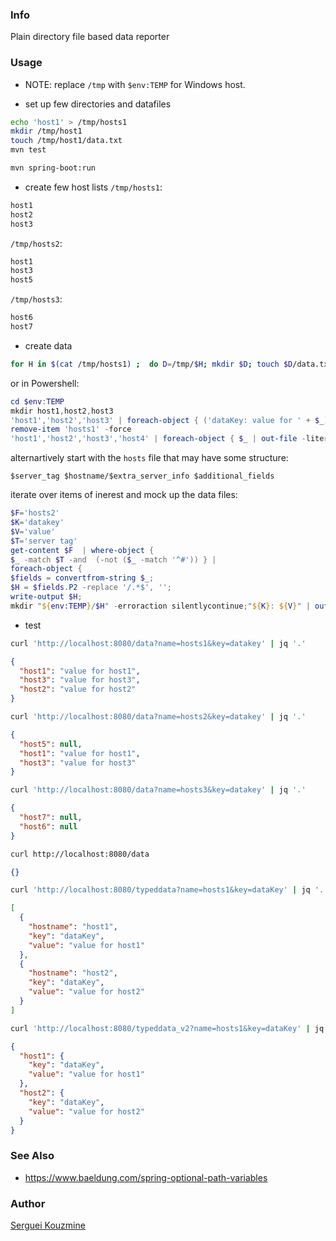 
### Info
Plain directory file based data reporter

### Usage

* NOTE: replace `/tmp` with `$env:TEMP` for Windows host.

* set up few directories and datafiles
```sh
echo 'host1' > /tmp/hosts1
mkdir /tmp/host1
touch /tmp/host1/data.txt
mvn test
```
```sh
mvn spring-boot:run
```

* create few host lists
`/tmp/hosts1`:
```txt
host1
host2
host3
```
`/tmp/hosts2`:
```txt
host1
host3
host5
```
`/tmp/hosts3`:
```txt
host6
host7
```
* create data
```sh
for H in $(cat /tmp/hosts1) ;  do D=/tmp/$H; mkdir $D; touch $D/data.txt; K=datakey; echo -e "$K: value for $H\n" > $D/data.txt ;  done
```
or in Powershell:
```powershell
cd $env:TEMP
mkdir host1,host2,host3
'host1','host2','host3' | foreach-object { ('dataKey: value for ' + $_) | out-file -literalpath "$_/data.txt" -encoding ascii}
remove-item 'hosts1' -force
'host1','host2','host3','host4' | foreach-object { $_ | out-file -literalpath 'hosts1' -append -encoding ascii}
```
alternartively start with the `hosts` file that may have some structure:
```text
$server_tag $hostname/$extra_server_info $additional_fields
```
iterate over items of inerest and mock up the data files:
```powershell
$F='hosts2'
$K='datakey'
$V='value'
$T='server tag'
get-content $F  | where-object {
$_ -match $T -and  (-not ($_ -match '^#')) } | 
foreach-object { 
$fields = convertfrom-string $_; 
$H = $fields.P2 -replace '/.*$', ''; 
write-output $H; 
mkdir "${env:TEMP}/$H" -erroraction silentlycontinue;"${K}: ${V}" | out-file -literalpath "${env:TEMP}/$H/data.txt" -encoding ascii }
```
* test
```sh
curl 'http://localhost:8080/data?name=hosts1&key=datakey' | jq '.'
```
```json
{
  "host1": "value for host1",
  "host3": "value for host3",
  "host2": "value for host2"
}
```
```sh
curl 'http://localhost:8080/data?name=hosts2&key=datakey' | jq '.'
```
```json
{
  "host5": null,
  "host1": "value for host1",
  "host3": "value for host3"
}
```

```sh
curl 'http://localhost:8080/data?name=hosts3&key=datakey' | jq '.'
```
```json
{
  "host7": null,
  "host6": null
}
```

```sh
curl http://localhost:8080/data
```
```json
{}
```
```sh
curl 'http://localhost:8080/typeddata?name=hosts1&key=dataKey' | jq '.'
```
```json
[
  {
    "hostname": "host1",
    "key": "dataKey",
    "value": "value for host1"
  },
  {
    "hostname": "host2",
    "key": "dataKey",
    "value": "value for host2"
  }
]
```
```sh
curl 'http://localhost:8080/typeddata_v2?name=hosts1&key=dataKey' | jq '.'
```
```json
{
  "host1": {
    "key": "dataKey",
    "value": "value for host1"
  },
  "host2": {
    "key": "dataKey",
    "value": "value for host2"
  }
}
```
### See Also
  *  https://www.baeldung.com/spring-optional-path-variables
### Author
[Serguei Kouzmine](kouzmine_serguei@yahoo.com)


